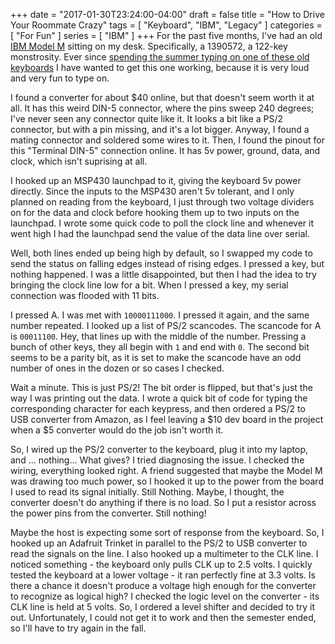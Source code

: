 +++
date = "2017-01-30T23:24:00-04:00"
draft = false
title = "How to Drive Your Roommate Crazy"
tags = [ "Keyboard", "IBM", "Legacy" ]
categories = [ "For Fun" ]
series = [ "IBM" ]
+++
For the past five months, I've had an old [IBM Model M](https://en.wikipedia.org/wiki/Model_M_keyboard)
sitting on my desk. Specifically, a 1390572, a 122-key monstrosity. Ever
since [spending the summer typing on one of these old keyboards](https://johnwesthoff.com/projects/rpgii/)
I have wanted to get this one working, because it is very loud and very fun
to type on. 

I found a converter for about $40 online, but that doesn't seem worth it
at all. It has this weird DIN-5 connector, where the pins sweep 240 degrees;
I've never seen any connector quite like it. It looks a bit like a 
PS/2 connector, but with a pin missing, and it's a lot bigger.
Anyway, I found a mating connector and soldered some wires to it.
Then, I found the pinout for this "Terminal DIN-5" connection online.
It has 5v power, ground, data, and clock, which isn't suprising at all.

I hooked up an MSP430 launchpad to it, giving the keyboard 5v power directly.
Since the inputs to the MSP430 aren't 5v tolerant, and I only planned
on reading from the keyboard, I just through two voltage dividers on
for the data and clock before hooking them up to two inputs on the launchpad.
I wrote some quick code to poll the clock line and whenever it went high I had
the launchpad send the value of the data line over serial. 

Well, both lines ended up being high by default, so I swapped my code to
send the status on falling edges instead of rising edges. I pressed a key,
but nothing happened. I was a little disappointed, but then I had the idea
to try bringing the clock line low for a bit. When I pressed a key, my
serial connection was flooded with 11 bits.

I pressed A. I was met with `10000111000`.
I pressed it again, and the same number repeated.
I looked up a list of PS/2 scancodes. The scancode for A is 
`00011100`.
Hey, that lines up with the middle of the number.
Pressing a bunch of other keys, they all begin with `1` and end with `0`.
The second bit seems to be a parity bit, as it is set to make the scancode 
have an odd number of ones in the dozen or so cases I checked.

Wait a minute. This is just PS/2! The bit order is flipped, but that's
just the way I was printing out the data. I wrote a quick bit of code
for typing the corresponding character for each keypress, and then
ordered a PS/2 to USB converter from Amazon, as I feel leaving a $10
dev board in the project when a $5 converter would do the job isn't worth it.

So, I wired up the PS/2 converter to the keyboard, plug it into my laptop, and
...
nothing...
What gives? I tried diagnosing the issue. I checked the wiring, everything
looked right. A friend suggested that maybe the Model M was drawing too much
power, so I hooked it up to the power from the board I used to read its
signal initially. Still Nothing. Maybe, I thought, the converter doesn't
do anything if there is no load. So I put a resistor across the power pins
from the converter. Still nothing! 

Maybe the host is expecting some sort of response from the keyboard.
So, I hooked up an Adafruit Trinket in parallel to the PS/2 to USB converter
to read the signals on the line.
I also hooked up a multimeter to the CLK line. I noticed something - 
the keyboard only pulls CLK up to 2.5 volts. I quickly tested the keyboard
at a lower voltage - it ran perfectly fine at 3.3 volts. Is there a chance
it doesn't produce a voltage high enough for the converter to recognize as
logical high? I checked the logic level on the converter - its CLK line
is held at 5 volts. So, I ordered a level shifter and decided to try
it out. Unfortunately, I could not get it to work and then the semester ended,
so I'll have to try again in the fall.



